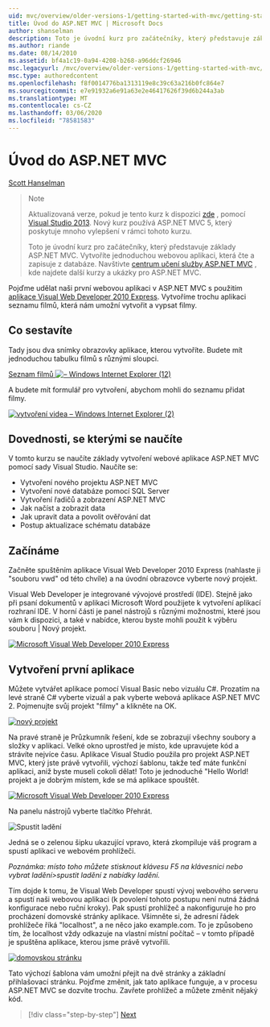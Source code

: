 ```yaml
---
uid: mvc/overview/older-versions-1/getting-started-with-mvc/getting-started-with-mvc-part1
title: Úvod do ASP.NET MVC | Microsoft Docs
author: shanselman
description: Toto je úvodní kurz pro začátečníky, který představuje základy ASP.NET MVC. Vytvořte jednoduchou webovou aplikaci, která čte a zapisuje z databáze.
ms.author: riande
ms.date: 08/14/2010
ms.assetid: bf4a1c19-0a94-4208-b268-a96ddcf26946
msc.legacyurl: /mvc/overview/older-versions-1/getting-started-with-mvc/getting-started-with-mvc-part1
msc.type: authoredcontent
ms.openlocfilehash: f8f0014776ba1313119e8c39c63a216b0fc864e7
ms.sourcegitcommit: e7e91932a6e91a63e2e46417626f39d6b244a3ab
ms.translationtype: MT
ms.contentlocale: cs-CZ
ms.lasthandoff: 03/06/2020
ms.locfileid: "78581583"
---
```

# <a name="intro-to-aspnet-mvc"></a>Úvod do ASP.NET MVC

[Scott Hanselman](https://github.com/shanselman)

> > [!NOTE]
> > Aktualizovaná verze, pokud je tento kurz k dispozici [zde](../../getting-started/introduction/getting-started.md) , pomocí [Visual Studio 2013](https://my.visualstudio.com/Downloads?q=visual%20studio%202013). Nový kurz používá ASP.NET MVC 5, který poskytuje mnoho vylepšení v rámci tohoto kurzu.
>
>
> Toto je úvodní kurz pro začátečníky, který představuje základy ASP.NET MVC. Vytvoříte jednoduchou webovou aplikaci, která čte a zapisuje z databáze. Navštivte [centrum učení služby ASP.NET MVC](../../../index.md) , kde najdete další kurzy a ukázky pro ASP.NET MVC.

Pojďme udělat naši první webovou aplikaci v ASP.NET MVC s použitím [aplikace Visual Web Developer 2010 Express](https://www.microsoft.com/express/Web/). Vytvoříme trochu aplikaci seznamu filmů, která nám umožní vytvořit a vypsat filmy.

## <a name="what-youll-build"></a>Co sestavíte

Tady jsou dva snímky obrazovky aplikace, kterou vytvoříte. Budete mít jednoduchou tabulku filmů s různými sloupci.

[Seznam filmů ![– Windows Internet Explorer (12)](getting-started-with-mvc-part1/_static/image2.png)](getting-started-with-mvc-part1/_static/image1.png)

A budete mít formulář pro vytvoření, abychom mohli do seznamu přidat filmy.

[![vytvoření videa – Windows Internet Explorer (2)](getting-started-with-mvc-part1/_static/image4.png)](getting-started-with-mvc-part1/_static/image3.png)

## <a name="skills-youll-learn"></a>Dovednosti, se kterými se naučíte

V tomto kurzu se naučíte základy vytvoření webové aplikace ASP.NET MVC pomocí sady Visual Studio. Naučíte se:

- Vytvoření nového projektu ASP.NET MVC
- Vytvoření nové databáze pomocí SQL Server
- Vytvoření řadičů a zobrazení ASP.NET MVC
- Jak načíst a zobrazit data
- Jak upravit data a povolit ověřování dat
- Postup aktualizace schématu databáze

## <a name="get-started"></a>Začínáme

Začněte spuštěním aplikace Visual Web Developer 2010 Express (nahlaste ji "souboru vwd" od této chvíle) a na úvodní obrazovce vyberte nový projekt.

Visual Web Developer je integrované vývojové prostředí (IDE). Stejně jako při psaní dokumentů v aplikaci Microsoft Word použijete k vytvoření aplikací rozhraní IDE. V horní části je panel nástrojů s různými možnostmi, které jsou vám k dispozici, a také v nabídce, kterou byste mohli použít k výběru souboru | Nový projekt.

[![Microsoft Visual Web Developer 2010 Express](getting-started-with-mvc-part1/_static/image6.png)](getting-started-with-mvc-part1/_static/image5.png)

## <a name="creating-your-first-application"></a>Vytvoření první aplikace

Můžete vytvářet aplikace pomocí Visual Basic nebo vizuálu C#. Prozatím na levé straně C# vyberte vizuál a pak vyberte webová aplikace ASP.NET MVC 2. Pojmenujte svůj projekt "filmy" a klikněte na OK.

[![nový projekt](getting-started-with-mvc-part1/_static/image8.png)](getting-started-with-mvc-part1/_static/image7.png)

Na pravé straně je Průzkumník řešení, kde se zobrazují všechny soubory a složky v aplikaci. Velké okno uprostřed je místo, kde upravujete kód a strávíte nejvíce času. Aplikace Visual Studio použila pro projekt ASP.NET MVC, který jste právě vytvořili, výchozí šablonu, takže teď máte funkční aplikaci, aniž byste museli cokoli dělat! Toto je jednoduché "Hello World! projekt a je dobrým místem, kde se má aplikace spouštět.

[![Microsoft Visual Web Developer 2010 Express](getting-started-with-mvc-part1/_static/image10.png)](getting-started-with-mvc-part1/_static/image9.png)

Na panelu nástrojů vyberte tlačítko Přehrát.

![Spustit ladění](getting-started-with-mvc-part1/_static/image11.png)

Jedná se o zelenou šipku ukazující vpravo, která zkompiluje váš program a spustí aplikaci ve webovém prohlížeči.

*Poznámka: místo toho můžete stisknout klávesu F5 na klávesnici nebo vybrat ladění&gt;spustit ladění z nabídky ladění.*

Tím dojde k tomu, že Visual Web Developer spustí vývoj webového serveru a spustí naši webovou aplikaci (k povolení tohoto postupu není nutná žádná konfigurace nebo ruční kroky). Pak spustí prohlížeč a nakonfiguruje ho pro procházení domovské stránky aplikace. Všimněte si, že adresní řádek prohlížeče říká "localhost", a ne něco jako example.com. To je způsobeno tím, že localhost vždy odkazuje na vlastní místní počítač – v tomto případě je spuštěna aplikace, kterou jsme právě vytvořili.

[![domovskou stránku](getting-started-with-mvc-part1/_static/image13.png)](getting-started-with-mvc-part1/_static/image12.png)

Tato výchozí šablona vám umožní přejít na dvě stránky a základní přihlašovací stránku. Pojďme změnit, jak tato aplikace funguje, a v procesu ASP.NET MVC se dozvíte trochu. Zavřete prohlížeč a můžete změnit nějaký kód.

> [!div class="step-by-step"]
> [Next](getting-started-with-mvc-part2.md)
